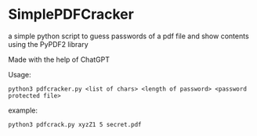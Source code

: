 # SimplePDFCracker
a simple python script to guess passwords of a pdf file and show contents using the PyPDF2 library

Made with the help of ChatGPT

Usage:
```
python3 pdfcracker.py <list of chars> <length of password> <password protected file>
```

example: 
```
python3 pdfcrack.py xyzZ1 5 secret.pdf
```
